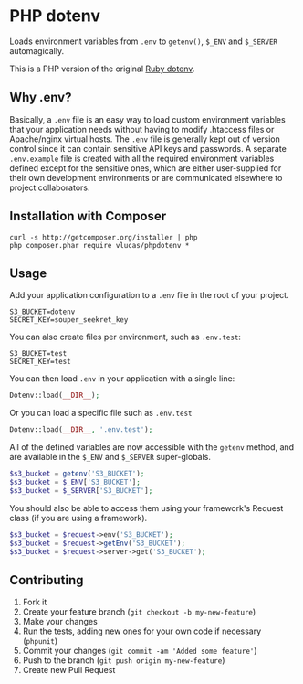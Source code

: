 PHP dotenv
==========

Loads environment variables from `.env` to `getenv()`, `$_ENV` and
`$_SERVER` automagically.

This is a PHP version of the original [Ruby
dotenv](https://github.com/bkeepers/dotenv).

Why .env?
---------
Basically, a `.env` file is an easy way to load custom environment
variables that your application needs without having to modify .htaccess
files or Apache/nginx virtual hosts. The `.env` file is generally kept
out of version control since it can contain sensitive API keys and
passwords. A separate `.env.example` file is created with all
the required environment variables defined except for the sensitive
ones, which are either user-supplied for their own development
environments or are communicated elsewhere to project collaborators.

Installation with Composer
--------------------------

```shell
curl -s http://getcomposer.org/installer | php
php composer.phar require vlucas/phpdotenv *
```

Usage
-----
Add your application configuration to a `.env` file in the root of your
project.

```shell
S3_BUCKET=dotenv
SECRET_KEY=souper_seekret_key
```

You can also create files per environment, such as `.env.test`:

```shell
S3_BUCKET=test
SECRET_KEY=test
```

You can then load `.env` in your application with a single line:
```php
Dotenv::load(__DIR__);
```

Or you can load a specific file such as `.env.test`
```php
Dotenv::load(__DIR__, '.env.test');
```

All of the defined variables are now accessible with the `getenv`
method, and are available in the `$_ENV` and `$_SERVER` super-globals.
```php
$s3_bucket = getenv('S3_BUCKET');
$s3_bucket = $_ENV['S3_BUCKET'];
$s3_bucket = $_SERVER['S3_BUCKET'];
```

You should also be able to access them using your framework's Request
class (if you are using a framework).
```php
$s3_bucket = $request->env('S3_BUCKET');
$s3_bucket = $request->getEnv('S3_BUCKET');
$s3_bucket = $request->server->get('S3_BUCKET');
```

Contributing
------------

1. Fork it
2. Create your feature branch (`git checkout -b my-new-feature`)
3. Make your changes
4. Run the tests, adding new ones for your own code if necessary (`phpunit`)
5. Commit your changes (`git commit -am 'Added some feature'`)
6. Push to the branch (`git push origin my-new-feature`)
7. Create new Pull Request
